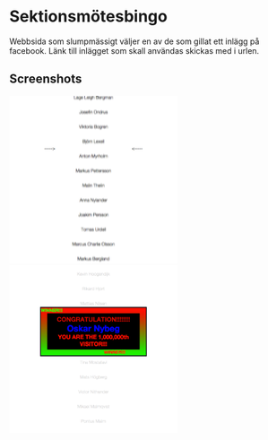 Sektionsmötesbingo
==================

Webbsida som slumpmässigt väljer en av de som gillat ett inlägg på facebook. Länk till inlägget som skall användas skickas med i urlen.

Screenshots
-----------
<img src="screenshots/sektionsmotesbingo1.png" alt="Screenshot 1" style="width: 300px;"/>
<img src="screenshots/sektionsmotesbingo2.png" alt="Screenshot 2" style="width: 300px;"/>
